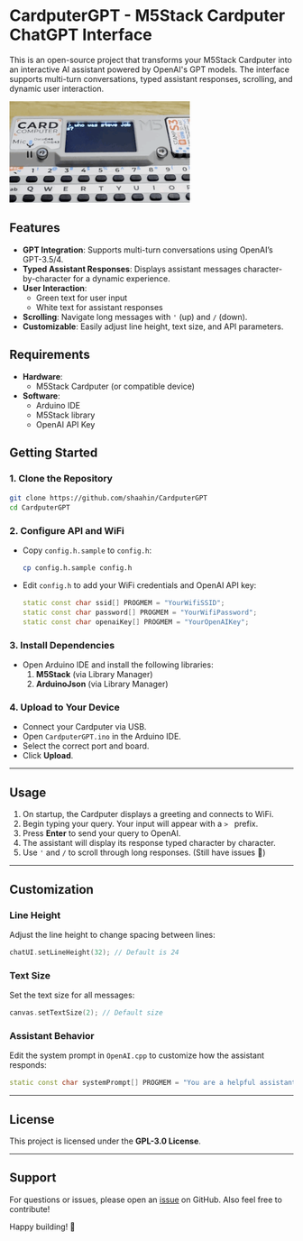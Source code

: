 # **CardputerGPT - M5Stack Cardputer ChatGPT Interface**

This is an open-source project that transforms your M5Stack Cardputer into an interactive AI assistant powered by OpenAI's GPT models. The interface supports multi-turn conversations, typed assistant responses, scrolling, and dynamic user interaction.

![Demo](demo.gif)

## **Features**
- **GPT Integration**: Supports multi-turn conversations using OpenAI’s GPT-3.5/4.
- **Typed Assistant Responses**: Displays assistant messages character-by-character for a dynamic experience.
- **User Interaction**: 
  - Green text for user input
  - White text for assistant responses
- **Scrolling**: Navigate long messages with `'` (up) and `/` (down).
- **Customizable**: Easily adjust line height, text size, and API parameters.

## **Requirements**
- **Hardware**: 
  - M5Stack Cardputer (or compatible device)
- **Software**:
  - Arduino IDE
  - M5Stack library
  - OpenAI API Key

## **Getting Started**

### **1. Clone the Repository**
```bash
git clone https://github.com/shaahin/CardputerGPT
cd CardputerGPT
```

### **2. Configure API and WiFi**
- Copy `config.h.sample` to `config.h`:
  ```bash
  cp config.h.sample config.h
  ```
- Edit `config.h` to add your WiFi credentials and OpenAI API key:
  ```cpp
  static const char ssid[] PROGMEM = "YourWifiSSID";
  static const char password[] PROGMEM = "YourWifiPassword";
  static const char openaiKey[] PROGMEM = "YourOpenAIKey";
  ```

### **3. Install Dependencies**
- Open Arduino IDE and install the following libraries:
  1. **M5Stack** (via Library Manager)
  2. **ArduinoJson** (via Library Manager)

### **4. Upload to Your Device**
- Connect your Cardputer via USB.
- Open `CardputerGPT.ino` in the Arduino IDE.
- Select the correct port and board.
- Click **Upload**.

---

## **Usage**
1. On startup, the Cardputer displays a greeting and connects to WiFi.
2. Begin typing your query. Your input will appear with a `> ` prefix.
3. Press **Enter** to send your query to OpenAI.
4. The assistant will display its response typed character by character.
5. Use `'` and `/` to scroll through long responses. (Still have issues 🫠)

---

## **Customization**

### **Line Height**
Adjust the line height to change spacing between lines:
```cpp
chatUI.setLineHeight(32); // Default is 24
```

### **Text Size**
Set the text size for all messages:
```cpp
canvas.setTextSize(2); // Default size
```

### **Assistant Behavior**
Edit the system prompt in `OpenAI.cpp` to customize how the assistant responds:
```cpp
static const char systemPrompt[] PROGMEM = "You are a helpful assistant.";
```

---

## **License**
This project is licensed under the **GPL-3.0 License**.

---

## **Support**
For questions or issues, please open an [issue](https://github.com/shaahin/CardputerGPT/issues) on GitHub. Also feel free to contribute!

Happy building! 🚀